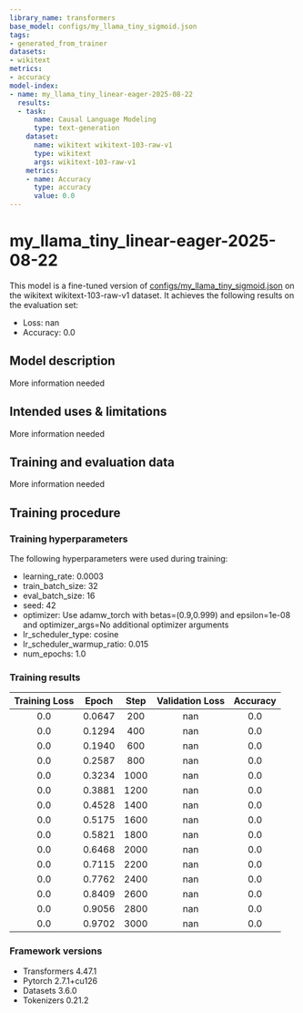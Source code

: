 ```yaml
---
library_name: transformers
base_model: configs/my_llama_tiny_sigmoid.json
tags:
- generated_from_trainer
datasets:
- wikitext
metrics:
- accuracy
model-index:
- name: my_llama_tiny_linear-eager-2025-08-22
  results:
  - task:
      name: Causal Language Modeling
      type: text-generation
    dataset:
      name: wikitext wikitext-103-raw-v1
      type: wikitext
      args: wikitext-103-raw-v1
    metrics:
    - name: Accuracy
      type: accuracy
      value: 0.0
---
```


<!-- This model card has been generated automatically according to the information the Trainer had access to. You
should probably proofread and complete it, then remove this comment. -->

# my_llama_tiny_linear-eager-2025-08-22

This model is a fine-tuned version of [configs/my_llama_tiny_sigmoid.json](https://huggingface.co/configs/my_llama_tiny_sigmoid.json) on the wikitext wikitext-103-raw-v1 dataset.
It achieves the following results on the evaluation set:
- Loss: nan
- Accuracy: 0.0

## Model description

More information needed

## Intended uses & limitations

More information needed

## Training and evaluation data

More information needed

## Training procedure

### Training hyperparameters

The following hyperparameters were used during training:
- learning_rate: 0.0003
- train_batch_size: 32
- eval_batch_size: 16
- seed: 42
- optimizer: Use adamw_torch with betas=(0.9,0.999) and epsilon=1e-08 and optimizer_args=No additional optimizer arguments
- lr_scheduler_type: cosine
- lr_scheduler_warmup_ratio: 0.015
- num_epochs: 1.0

### Training results

| Training Loss | Epoch  | Step | Validation Loss | Accuracy |
|:-------------:|:------:|:----:|:---------------:|:--------:|
| 0.0           | 0.0647 | 200  | nan             | 0.0      |
| 0.0           | 0.1294 | 400  | nan             | 0.0      |
| 0.0           | 0.1940 | 600  | nan             | 0.0      |
| 0.0           | 0.2587 | 800  | nan             | 0.0      |
| 0.0           | 0.3234 | 1000 | nan             | 0.0      |
| 0.0           | 0.3881 | 1200 | nan             | 0.0      |
| 0.0           | 0.4528 | 1400 | nan             | 0.0      |
| 0.0           | 0.5175 | 1600 | nan             | 0.0      |
| 0.0           | 0.5821 | 1800 | nan             | 0.0      |
| 0.0           | 0.6468 | 2000 | nan             | 0.0      |
| 0.0           | 0.7115 | 2200 | nan             | 0.0      |
| 0.0           | 0.7762 | 2400 | nan             | 0.0      |
| 0.0           | 0.8409 | 2600 | nan             | 0.0      |
| 0.0           | 0.9056 | 2800 | nan             | 0.0      |
| 0.0           | 0.9702 | 3000 | nan             | 0.0      |


### Framework versions

- Transformers 4.47.1
- Pytorch 2.7.1+cu126
- Datasets 3.6.0
- Tokenizers 0.21.2
